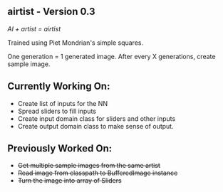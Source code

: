 airtist - Version 0.3
-------
_AI + artist = airtist_


Trained using Piet Mondrian's simple squares.

One generation = 1 generated image.
After every X generations, create sample image.


Currently Working On:
---------------------
- Create list of inputs for the NN
- Spread sliders to fill inputs
- Create input domain class for sliders and other inputs
- Create output domain class to make sense of output.

Previously Worked On:
---------------------
- ~~Get multiple sample images from the same artist~~
- ~~Read image from classpath to BufferedImage instance~~
- ~~Turn the image into array of Sliders~~
